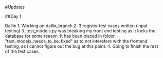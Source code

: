 #Updates

##Day 1

Dallin  1. Working on dallin_branch
        2. 3 register test cases written (input testing)
        3. test_models.py was breaking my front end testing as it 
        locks the database for some reason. It has been placed 
        in folder "test_models_needs_to_be_fixed" as to not interefere 
        with the frontend testing, as I cannot figure out the bug at this point.
        4. Going to finish the rest of the test cases.